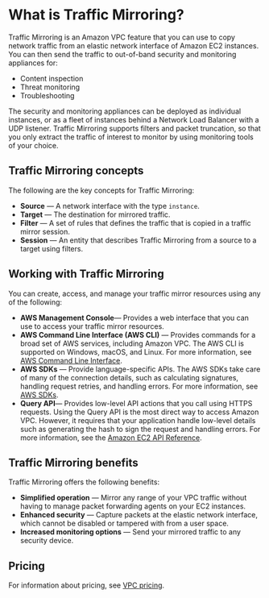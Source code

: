 # What is Traffic Mirroring?<a name="what-is-traffic-mirroring"></a>

Traffic Mirroring is an Amazon VPC feature that you can use to copy network traffic from an elastic network interface of Amazon EC2 instances\. You can then send the traffic to out\-of\-band security and monitoring appliances for:
+ Content inspection
+ Threat monitoring
+ Troubleshooting

The security and monitoring appliances can be deployed as individual instances, or as a fleet of instances behind a Network Load Balancer with a UDP listener\. Traffic Mirroring supports filters and packet truncation, so that you only extract the traffic of interest to monitor by using monitoring tools of your choice\.

## Traffic Mirroring concepts<a name="concepts"></a>

The following are the key concepts for Traffic Mirroring:
+ **Source** — A network interface with the type `instance`\.
+ **Target** — The destination for mirrored traffic\.
+ **Filter** — A set of rules that defines the traffic that is copied in a traffic mirror session\.
+ **Session** — An entity that describes Traffic Mirroring from a source to a target using filters\.

## Working with Traffic Mirroring<a name="traffic-mirroring-use-cases"></a>

You can create, access, and manage your traffic mirror resources using any of the following:
+ **AWS Management Console**— Provides a web interface that you can use to access your traffic mirror resources\.
+ **AWS Command Line Interface \(AWS CLI\)** — Provides commands for a broad set of AWS services, including Amazon VPC\. The AWS CLI is supported on Windows, macOS, and Linux\. For more information, see [AWS Command Line Interface](https://aws.amazon.com/cli/)\.
+ **AWS SDKs** — Provide language\-specific APIs\. The AWS SDKs take care of many of the connection details, such as calculating signatures, handling request retries, and handling errors\. For more information, see [AWS SDKs](https://aws.amazon.com/tools/#SDKs)\.
+ **Query API**— Provides low\-level API actions that you call using HTTPS requests\. Using the Query API is the most direct way to access Amazon VPC\. However, it requires that your application handle low\-level details such as generating the hash to sign the request and handling errors\. For more information, see the [Amazon EC2 API Reference](https://docs.aws.amazon.com/AWSEC2/latest/APIReference/)\.

## Traffic Mirroring benefits<a name="traffic-mirroring-benefits"></a>

Traffic Mirroring offers the following benefits:
+ **Simplified operation** — Mirror any range of your VPC traffic without having to manage packet forwarding agents on your EC2 instances\.
+ **Enhanced security** — Capture packets at the elastic network interface, which cannot be disabled or tampered with from a user space\.
+ **Increased monitoring options** — Send your mirrored traffic to any security device\.

## Pricing<a name="pricing"></a>

For information about pricing, see [VPC pricing](http://aws.amazon.com/vpc/pricing/)\.